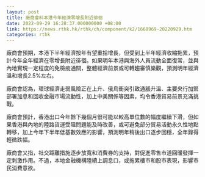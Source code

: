 ```yaml
---
layout: post
title: 廠商會料本港今年經濟零增長附近徘徊
date: 2022-09-29 16:28:37.000000000 +08:00
link: https://news.rthk.hk/rthk/ch/component/k2/1668969-20220929.htm
categories: rthk
---
```


廠商會預期，本港下半年經濟按年有望重拾增長，但受到上半年經濟收縮拖累，預計今年全年經濟在零增長附近徘徊。如果明年本港與海外人員流動全面復常，並與內地實現一定程度的免檢疫通關，整體經濟前景或可轉趨審慎樂觀，預測明年經濟溫和增長2.5%左右。

廠商會認為，環球經濟走弱風險正在上升、俄烏衝突引致通脹升溫、主要央行加緊部署加息和回收金融市場流動性，加上中美關係等因素，均令香港貿易前景充滿挑戰。

廠商會預計，香港出口今年餘下幾個月很可能以較高單位數的幅度繼續下滑，但如果香港與內地的陸路貨運受阻問題能及時改善，或可避免部分貿易活動永久性地點轉移，加上今年下半年低基數效應的影響，預測明年稍後出口逐步回穩，全年錄得輕微跌幅。

廠商會又指，社交距離措施逐步放寬和消費券的支持，對促進零售市道回暖發揮一定刺激作用。不過，本地金融機構陸續上調息口，或拖累樓市和股市表現，影響市民消費意欲。
